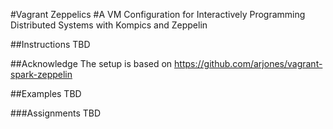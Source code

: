 #Vagrant Zeppelics
#A VM Configuration for Interactively Programming Distributed Systems with Kompics and Zeppelin

##Instructions
TBD

##Acknowledge
The setup is based on https://github.com/arjones/vagrant-spark-zeppelin

##Examples
TBD

###Assignments
TBD

